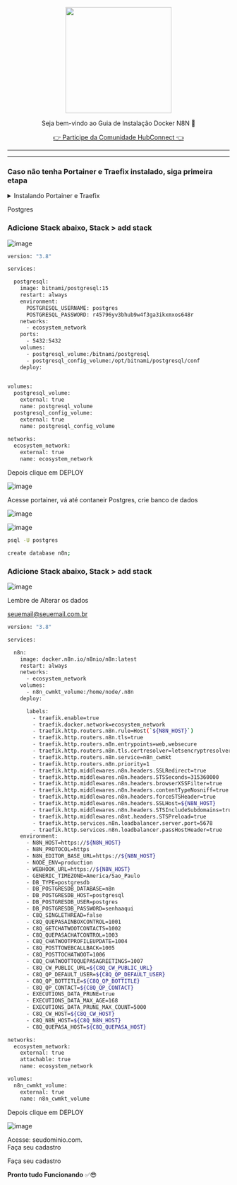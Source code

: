 <p align="center">
<img src="https://cwmkt.com.br/wp-content/uploads/2024/04/logo_github.png" width="240" />
<p align="center">Seja bem-vindo ao Guia de Instalação Docker N8N 🚀</p>
</p>
  
<p align="center"> 
<a href="https://hubconnect.top" target="_blank">👉 Participe da Comunidade HubConnect 👈</a>
</p>

<hr />
<hr />

### Caso não tenha Portainer e Traefix instalado, siga primeira etapa

<details>
<summary>Instalando Portainer e Traefix</summary>

### Atualizando Dependências

Atualize os repositórios do Ubuntu executando o seguinte comando:

```bash
sudo apt update && apt upgrade -y
```

----------------------------------------------------------------------------

**Instale o Docker em sua VPS**

```bash
sudo apt install docker.io -y
```

----------------------------------------------------------------------------

**Instalando Portainer**

```bash
docker swarm init
```

```bash
nano traefik.yml
```

```bash
version: "3.8"

services:

  traefik:
    image: traefik:v2.11.0
    command:
      - "--api.dashboard=true"
      - "--providers.docker.swarmMode=true"
      - "--providers.docker.endpoint=unix:///var/run/docker.sock"
      - "--providers.docker.exposedbydefault=false"
      - "--providers.docker.network=ecosystem_network"
      - "--entrypoints.web.address=:80"
      - "--entrypoints.web.http.redirections.entryPoint.to=websecure"
      - "--entrypoints.web.http.redirections.entryPoint.scheme=https"
      - "--entrypoints.web.http.redirections.entrypoint.permanent=true"
      - "--entrypoints.websecure.address=:443"
      - "--certificatesresolvers.letsencryptresolver.acme.httpchallenge=true"
      - "--certificatesresolvers.letsencryptresolver.acme.httpchallenge.entrypoint=web"
      - "--certificatesresolvers.letsencryptresolver.acme.email=contato@seudominio.com.br"
      - "--certificatesresolvers.letsencryptresolver.acme.storage=/etc/traefik/letsencrypt/acme.json"
      - "--log.level=DEBUG"
      - "--log.format=common"
      - "--log.filePath=/var/log/traefik/traefik.log"
      - "--accesslog=true"
      - "--accesslog.filepath=/var/log/traefik/access-log"
    deploy:
      placement:
        constraints:
          - node.role == manager
      labels:
        - "traefik.enable=true"
        - "traefik.http.middlewares.redirect-https.redirectscheme.scheme=https"
        - "traefik.http.middlewares.redirect-https.redirectscheme.permanent=true"
        - "traefik.http.routers.http-catchall.rule=hostregexp(`{host:.+}`)"
        - "traefik.http.routers.http-catchall.entrypoints=web"
        - "traefik.http.routers.http-catchall.middlewares=redirect-https@docker"
        - "traefik.http.routers.http-catchall.priority=1"
    volumes:
      - "/var/run/docker.sock:/var/run/docker.sock:ro"
      - "traefik_certificates_volume:/etc/traefik/letsencrypt"
    ports:
      - target: 80
        published: 80
        mode: host
      - target: 443
        published: 443
        mode: host
    networks:
      - ecosystem_network

volumes:
  traefik_certificates_volume:
    external: true
    name: traefik_certificates_volume

networks:
  ecosystem_network:
    external: true
    name: ecosystem_network
 ```

```bash
nano portainer.yml
```

```bash
version: "3.8"

services:

  agent:
    image: portainer/agent:latest
    volumes:
      - /var/run/docker.sock:/var/run/docker.sock
      - /var/lib/docker/volumes:/var/lib/docker/volumes
    networks:
      - ecosystem_network
    deploy:
      mode: global
      placement:
        constraints: [node.platform.os == linux]

  portainer:
    image: portainer/portainer-ce:latest
    command: -H tcp://tasks.agent:9001 --tlsskipverify
    volumes:
      - portainer_volume:/data
    networks:
      - ecosystem_network
    deploy:
      mode: replicated
      replicas: 1
      placement:
        constraints: [node.role == manager]
      labels:
        - "traefik.enable=true"
        - "traefik.docker.network=ecosystem_network"
        - "traefik.http.routers.portainer.rule=Host(`painel.seudominio.com.br`)"
        - "traefik.http.routers.portainer.entrypoints=websecure"
        - "traefik.http.routers.portainer.priority=1"
        - "traefik.http.routers.portainer.tls.certresolver=letsencryptresolver"
        - "traefik.http.routers.portainer.service=portainer"
        - "traefik.http.services.portainer.loadbalancer.server.port=9000"

networks:
  ecosystem_network:
    external: true
    attachable: true
    name: ecosystem_network

volumes:
  portainer_volume:
    external: true
    name: portainer_volume
```

```bash
docker network create --driver=overlay ecosystem_network
```

```bash
docker stack deploy --prune --resolve-image always -c traefik.yml traefik
```

```bash
docker stack deploy --prune --resolve-image always -c portainer.yml portainer
```

Acesse URL de seu Site e Crie Usuario


</details>


Postgres

### Adicione Stack abaixo, Stack > add stack

![image](https://github.com/cwmkt/dockerquepasa/assets/91642837/623a6dc6-c231-4105-9a02-3070d894adb8)

```bash
version: "3.8"

services:

  postgresql:
    image: bitnami/postgresql:15
    restart: always
    environment:
      POSTGRESQL_USERNAME: postgres
      POSTGRESQL_PASSWORD: r45796yv3bhub9w4f3ga3ikxmxos648r
    networks:
      - ecosystem_network
    ports:
      - 5432:5432
    volumes:
      - postgresql_volume:/bitnami/postgresql
      - postgresql_config_volume:/opt/bitnami/postgresql/conf
    deploy:
    

volumes:
  postgresql_volume:
    external: true
    name: postgresql_volume
  postgresql_config_volume:
    external: true
    name: postgresql_config_volume
    
networks:
  ecosystem_network:
    external: true
    name: ecosystem_network
```

Depois clique em DEPLOY

![image](https://github.com/cwmkt/dockerquepasa/assets/91642837/bdc62781-993a-4d31-b8cd-5cd6466900f5)

Acesse portainer, vá até contaneir Postgres, crie banco de dados

![image](https://github.com/cwmkt/woofedcrm/assets/91642837/503bf33f-ff42-4fe5-9a8f-a98e2d80d6e4)

![image](https://github.com/cwmkt/woofedcrm/assets/91642837/67eb98c2-f7e7-4f27-ae9d-1befc672edcf)


```bash
psql -U postgres
```

```bash
create database n8n;
```

### Adicione Stack abaixo, Stack > add stack

![image](https://github.com/cwmkt/dockerquepasa/assets/91642837/623a6dc6-c231-4105-9a02-3070d894adb8)

Lembre de Alterar os dados 

seuemail@seuemail.com.br<br>


```bash
version: "3.8"

services:

  n8n:
    image: docker.n8n.io/n8nio/n8n:latest
    restart: always
    networks:
      - ecosystem_network
    volumes:
      - n8n_cwmkt_volume:/home/node/.n8n      
    deploy:

      labels:
        - traefik.enable=true
        - traefik.docker.network=ecosystem_network
        - traefik.http.routers.n8n.rule=Host(`${N8N_HOST}`)
        - traefik.http.routers.n8n.tls=true
        - traefik.http.routers.n8n.entrypoints=web,websecure
        - traefik.http.routers.n8n.tls.certresolver=letsencryptresolver
        - traefik.http.routers.n8n.service=n8n_cwmkt
        - traefik.http.routers.n8n.priority=1      
        - traefik.http.middlewares.n8n.headers.SSLRedirect=true
        - traefik.http.middlewares.n8n.headers.STSSeconds=315360000
        - traefik.http.middlewares.n8n.headers.browserXSSFilter=true
        - traefik.http.middlewares.n8n.headers.contentTypeNosniff=true
        - traefik.http.middlewares.n8n.headers.forceSTSHeader=true
        - traefik.http.middlewares.n8n.headers.SSLHost=${N8N_HOST}
        - traefik.http.middlewares.n8n.headers.STSIncludeSubdomains=true
        - traefik.http.middlewares.n8nt.headers.STSPreload=true
        - traefik.http.services.n8n.loadbalancer.server.port=5678
        - traefik.http.services.n8n.loadbalancer.passHostHeader=true            
    environment:
      - N8N_HOST=https://${N8N_HOST}
      - N8N_PROTOCOL=https
      - N8N_EDITOR_BASE_URL=https://${N8N_HOST}
      - NODE_ENV=production
      - WEBHOOK_URL=https://${N8N_HOST}
      - GENERIC_TIMEZONE=America/Sao_Paulo
      - DB_TYPE=postgresdb
      - DB_POSTGRESDB_DATABASE=n8n
      - DB_POSTGRESDB_HOST=postgresql
      - DB_POSTGRESDB_USER=postgres
      - DB_POSTGRESDB_PASSWORD=senhaaqui
      - C8Q_SINGLETHREAD=false
      - C8Q_QUEPASAINBOXCONTROL=1001
      - C8Q_GETCHATWOOTCONTACTS=1002
      - C8Q_QUEPASACHATCONTROL=1003
      - C8Q_CHATWOOTPROFILEUPDATE=1004
      - C8Q_POSTTOWEBCALLBACK=1005
      - C8Q_POSTTOCHATWOOT=1006
      - C8Q_CHATWOOTTOQUEPASAGREETINGS=1007
      - C8Q_CW_PUBLIC_URL=${C8Q_CW_PUBLIC_URL}
      - C8Q_QP_DEFAULT_USER=${C8Q_QP_DEFAULT_USER}
      - C8Q_QP_BOTTITLE=${C8Q_QP_BOTTITLE}
      - C8Q_QP_CONTACT=${C8Q_QP_CONTACT}
      - EXECUTIONS_DATA_PRUNE=true
      - EXECUTIONS_DATA_MAX_AGE=168
      - EXECUTIONS_DATA_PRUNE_MAX_COUNT=5000
      - C8Q_CW_HOST=${C8Q_CW_HOST}
      - C8Q_N8N_HOST=${C8Q_N8N_HOST}
      - C8Q_QUEPASA_HOST=${C8Q_QUEPASA_HOST}

networks:
  ecosystem_network:
    external: true
    attachable: true
    name: ecosystem_network

volumes:
  n8n_cwmkt_volume:
    external: true
    name: n8n_cwmkt_volume
```

Depois clique em DEPLOY

![image](https://github.com/cwmkt/dockerquepasa/assets/91642837/bdc62781-993a-4d31-b8cd-5cd6466900f5)


Acesse: seudominio.com.<br>
Faça seu cadastro

Faça seu cadastro

**Pronto tudo Funcionando** ✅😎
